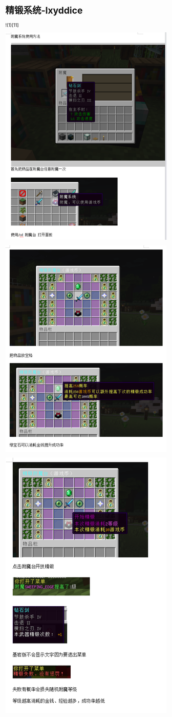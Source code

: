 # 精锻系统-lxyddice

!(1)\[11]

![](<../../../.gitbook/assets/image (26).png>)

![](<../../../.gitbook/assets/image (27).png>)

![](<../../../.gitbook/assets/image (29).png>)
